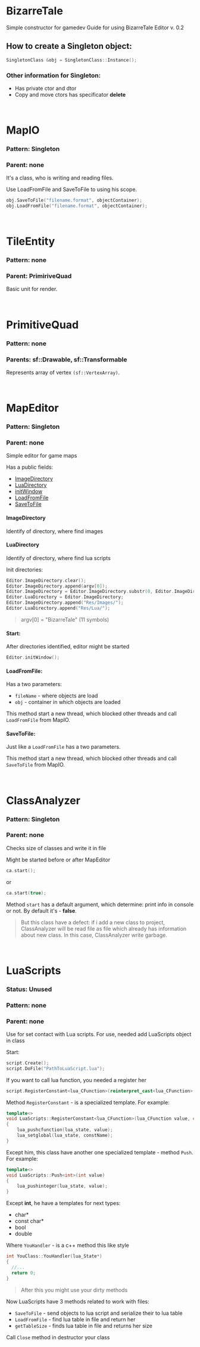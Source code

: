 # BizarreTale
Simple constructor for gamedev
Guide for using BizarreTale Editor v. 0.2

## How to create a Singleton object:
```c++
SingletonClass &obj = SingletonClass::Instance();
```
### Other information for Singleton:
- Has private ctor and dtor
- Copy and move ctors has specificator **delete**

<br>

# MapIO
### Pattern: Singleton
### Parent: none

It's a class, who is writing and reading files.

Use LoadFromFile and SaveToFile to using his scope.
```c++
obj.SaveToFile("filename.format", objectContainer);
obj.LoadFromFile("filename.format", objectContainer);
```
<br>

# TileEntity
### Pattern: none
### Parent: PrimiriveQuad

Basic unit for render.

<br>

# PrimitiveQuad
### Pattern: none
### Parents: sf::Drawable, sf::Transformable

Represents array of vertex `(sf::VertexArray)`.

<br>

# MapEditor
### Pattern: Singleton
### Parent: none

Simple editor for game maps

Has a public fields:
- [ImageDirectory]
- [LuaDirectory]
- [initWindow]
- [LoadFromFile]
- [SaveToFile]

#### ImageDirectory
Identify of directory, where find images

#### LuaDirectory
Identify of directory, where find lua scripts

Init directories:
```c++
Editor.ImageDirectory.clear();
Editor.ImageDirectory.append(argv[0]);
Editor.ImageDirectory = Editor.ImageDirectory.substr(0, Editor.ImageDirectory.size() - 11);
Editor.LuaDirectory = Editor.ImageDirectory;
Editor.ImageDirectory.append("Res/Images/");
Editor.LuaDirectory.append("Res/Lua/");
```
> argv[0] = "BizarreTale" (11 symbols)

#### Start:
After directories identified, editor might be started
```c++
Editor.initWindow();
```
#### LoadFromFile:
Has a two parameters:
* `fileName` - where objects are load
* `obj` - container in which objects are loaded

This method start a new thread, which blocked other threads and call `LoadFromFile` from MapIO.

#### SaveToFile:
Just like a `LoadFromFile` has a two parameters.

This method start a new thread, which blocked other threads and call `SaveToFile` from MapIO.

<br>

# ClassAnalyzer
### Pattern: Singleton
### Parent: none

Checks size of classes and write it in file

Might be started before or after MapEditor
```c++
ca.start();
```
or

```c++
ca.start(true);
```

Method `start` has a default argument, which determine: print info in console or not. By default it's - **false**.

> But this class have a defect: if i add a new class to project, ClassAnalyzer will be read file as file which already has information about new class. In this case, ClassAnalyzer write garbage.

<br>

# LuaScripts
### Status: Unused
### Pattern: none
### Parent: none

Use for set contact with Lua scripts. For use, needed add LuaScripts object in class

Start:
```c++
script.Create();
script.DoFile("PathToLuaScript.lua");
```

If you want to call lua function, you needed a register her
```c++
script.RegisterConstant<lua_CFunction>(reinterpret_cast<lua_CFunction>(&YouClass::YouHandler), "YouFunction");
```

Method `RegisterConstant` - is a specialized template. For example:
```c++
template<>
void LuaScripts::RegisterConstant<lua_CFunction>(lua_CFunction value, char *constName)
{
    lua_pushcfunction(lua_state, value);
    lua_setglobal(lua_state, constName);
}
```
Except him, this class have another one specialized template - method `Push`. For example:
```c++
template<>
void LuaScripts::Push<int>(int value)
{
    lua_pushinteger(lua_state, value);
}
```
Except **int**, he have a templates for next types:
- char*
- const char*
- bool
- double

Where `YouHandler` - is a c++ method this like style
```c++
int YouClass::YouHandler(lua_State*)
{
  //...
  return 0;
}
```
> After this you might use your dirty methods

Now LuaScripts have 3 methods related to work with files:
* `SaveToFile` - send objects to lua script and serialize their to lua table
* `LoadFromFile` - find lua table in file and return her
* `getTableSize` - finds lua table in file and returns her size

Call `Close` method in destructor your class

[ImageDirectory]: <https://github.com/avraal/BizarreTale/blob/master/README.md#imagedirectory>
[initWindow]: <https://github.com/avraal/BizarreTale/blob/master/README.md#start>
[LuaDirectory]: <https://github.com/avraal/BizarreTale/blob/master/README.md#luadirectory>
[LoadFromFile]: <https://github.com/avraal/BizarreTale/blob/master/README.md#loadfromfile>
[SaveToFile]: <https://github.com/avraal/BizarreTale/blob/master/README.md#savetofile>
